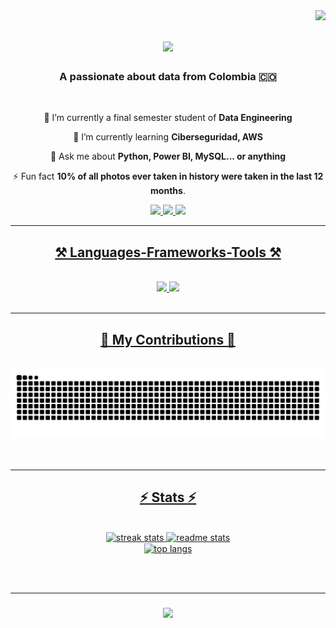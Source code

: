 <img align="right" src="https://visitor-badge.laobi.icu/badge?page_id=sslo12.sslo12" />

<h1 align="center">
    <img src="https://readme-typing-svg.herokuapp.com/?font=Righteous&color=A052ADF7&size=35&center=true&vCenter=true&width=500&height=70&duration=4000&lines=¡Hi!+👋;I'm+Shirley+Lombana!😊">
</h1>

<h3 align="center">A passionate about data from Colombia 🇨🇴</h3>

<br/>

<div align="center">
 
 🔭 I’m currently a final semester student of **Data Engineering**
 
 🌱 I’m currently learning **Ciberseguridad, AWS**

💬 Ask me about **Python, Power BI, MySQL... or anything**

⚡ Fun fact **10% of all photos ever taken in history were taken in the last 12 months**.

 </div>
 
<div align="center"> 
  <a href="mailto:stefani4512@gmail.com">
    <img src="https://img.shields.io/badge/Gmail-333333?style=for-the-badge&logo=gmail&logoColor=red" />
  </a>
  <a href="https://linkedin.com/in/shirleylombana" target="_blank">
    <img src="https://img.shields.io/badge/LinkedIn-0077B5?style=for-the-badge&logo=linkedin&logoColor=white" target="_blank" />
  </a>
  <a href="https://sslo12.github.io" target="_blank">
     <img src="https://img.shields.io/badge/Proyectos-FF5722?style=for-the-badge&logo=todoist&logoColor=white" target="_blank" />
</div>

 <hr/>
 
<h2 align="center">⚒️ Languages-Frameworks-Tools ⚒️</h2>
<br/>
<div align="center">
    <img src="https://skillicons.dev/icons?i=azure,html,css,vscode,github,figma,notion,git,r,postman,anaconda" />
    <img src="https://skillicons.dev/icons?i=nodejs,python,postgres,mongodb,mysql,linux,docker,flask,kafka,latex,googlecloud" /><br>
</div>

<br/>
<hr/>

<div align="center">
  <h2>🐍 My Contributions 🐍</h2>
  <br>
  <img alt="snake eating my contributions" src="https://raw.githubusercontent.com/sslo12/home/5ef07ce26c67e2d5d335be7dab7af68e2a933c4b/github-contribution-grid-snake.svg"

  <br/><br/><br/>
</div>

<hr/>

<h2 align="center">⚡ Stats ⚡</h2>
<br>
<div align=center>
  <img width=390 src="https://github-readme-streak-stats-ochre-xi.vercel.app?user=sslo12&count_private=true&theme=react&border_radius=10" alt="streak stats"/>
  <img width=390 src="https://github-readme-stats.vercel.app/api?username=sslo12&count_private=true&show_icons=true&theme=react&rank_icon=github&border_radius=10" alt="readme stats" />
  <br/>
  <img width=325 align="center" src="https://github-readme-stats.vercel.app/api/top-langs/?username=sslo12&hide=HTML&langs_count=8&layout=compact&theme=react&border_radius=10&size_weight=0.5&count_weight=0.5&exclude_repo=github-readme-stats" alt="top langs" />
</div>

<br/><br/>

<hr/>
<h3 align="center">
    <img src="https://readme-typing-svg.herokuapp.com/?font=Righteous&size=25&center=true&vCenter=true&color=A052ADF7&width=500&height=70&duration=4000&lines=Thanks+you+for+visiting!+✌️;" />
</h3>

<br/>
